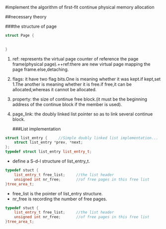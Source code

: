 

#implement the algorithm of first-fit continue physical memory allocation

##necessary theory

###the structure of page

````c++
struct Page {
    
    
}
````



1. ref: represents the virtual page counter of reference  the page frame(physical page).++ref:there are new virtual page mapping the page frame.else,detaching.

2. flags: it have two flag bits.One is meaning whether it was kept.if kept,set 1.The another is meaning whether it is free.if free,it can be allocated,whereas it cannot be allocated.

3. property: the size of continue free block.(it must be the beginning address of the continue block if the member is used).

4. page_link: the doubly linked list pointer so as to link several continue block.

   ###List implementation

````c++
struct list_entry {		//Simple doubly linked list implementation...
	struct list_entry *prev, *next;
};
typedef struct list_entry list_entry_t;
````

- define a S-d-l structure of list_entry_t.

````c++
typedef stuct {
    list_entry_t free_list;		//the list header
    unsigned int nr_free;		//of free pages in this free list
}tree_area_t;
````

- free_list is the pointer of list_entry structure.
- nr_free is recording the number of free pages.

```c++
typedef stuct {
    list_entry_t free_list;		//the list header
    unsigned int nr_free;		//of free pages in this free list
}tree_area_t;
```

